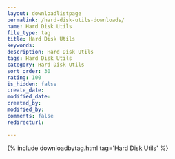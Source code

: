 ```yaml
---
layout: downloadlistpage
permalink: /hard-disk-utils-downloads/
name: Hard Disk Utils
file_type: tag
title: Hard Disk Utils
keywords:
description: Hard Disk Utils
tags: Hard Disk Utils
category: Hard Disk Utils
sort_order: 30
rating: 100
is_hidden: false
create_date:
modified_date:
created_by:
modified_by:
comments: false
redirecturl:

---
```

 {% include downloadbytag.html tag='Hard Disk Utils' %}
